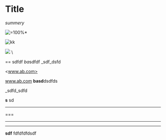 # Title
*summery*

![=100%*](https://upload.wikimedia.org/wikipedia/commons/thumb/f/f3/Builder_UML_class_diagram.svg/800px-Builder_UML_class_diagram.svg.png)

![kk](https://upload.wikimedia.org/wikipedia/commons/8/87/W3sDesign_Builder_Design_Pattern_UML.jpg)

![](https://www.google.com.hk/images/branding/googlelogo/2x/googlelogo_color_120x44dp.png)
\

== sdfdf
*ba*sdfdf
_sdf_dsfd

<www.ab.com>

www.ab.com
**basd**dsdfds

_sdfd_sdfd

__s__ sd

- - - 
===


---
* * *

__sdf__ fdfdfdfdsdf